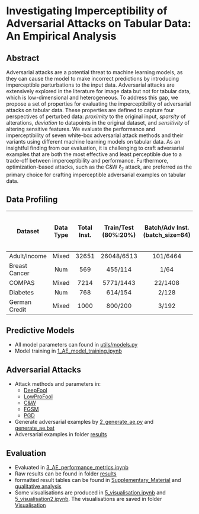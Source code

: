 # Investigating Imperceptibility of Adversarial Attacks on Tabular Data: An Empirical Analysis


## Abstract

Adversarial attacks are a potential threat to machine learning models, as they can cause the model to make incorrect predictions by introducing imperceptible perturbations to the input data. Adversarial attacks are extensively explored in the literature for image data but not for tabular data, which is low-dimensional and heterogeneous. To address this gap, we propose a set of properties for evaluating the imperceptibility of adversarial attacks on tabular data. These properties are defined to capture four perspectives of perturbed data: *proximity* to the original input, *sparsity* of alterations, *deviation* to datapoints in the original dataset, and *sensitivity* of altering sensitive features. We evaluate the performance and imperceptibility of seven white-box adversarial attack methods and their variants using different machine learning models on tabular data. As an insightful finding from our evaluation, it is challenging to craft adversarial examples that are both the most effective and least perceptible due to a trade-off between imperceptibility and performance. Furthermore, optimization-based attacks, such as the C\&W $\ell_2$ attack, are preferred as the primary choice for crafting imperceptible adversarial examples on tabular data.


## Data Profiling

| Dataset       	| Data Type 	| Total Inst. 	| Train/Test<br>(80%:20%) 	| Batch/Adv Inst.<br>(batch_size=64) 	| Total Feat. 	| Categorical Feat. 	| Numerical Feat. 	| Total Categorical Feat.<br>after One Hot Enc. 	|
|---------------	|:---------:	|:-----------:	|:-----------------------:	|:----------------------------------:	|:-----------:	|:-----------------:	|:---------------:	|:---------------------------------------------:	|
| Adult/Income  	|   Mixed   	|    32651    	|        26048/6513       	|              101/6464              	|     12      	|         8         	|        4        	|                       98                      	|
| Breast Cancer 	|    Num    	|     569     	|         455/114         	|                1/64                	|      30     	|         0         	|        30       	|                       0                       	|
| COMPAS        	|   Mixed   	|     7214    	|        5771/1443        	|               22/1408              	|      11     	|         7         	|        4        	|                       19                      	|
| Diabetes      	|    Num    	|     768     	|         614/154         	|                2/128               	|      8      	|         0         	|        8        	|                       0                       	|
| German Credit 	|   Mixed   	|     1000    	|         800/200         	|                3/192               	|      20     	|         15        	|        5        	|                       58                      	|


## Predictive Models

- All model parameters can found in [utils/models.py](./utils/models.py)
- Model training in [1_AE_model_training.ipynb](./1_AE_model_training.ipynb)

## Adversarial Attacks

- Attack methods and parameters in:
    - [DeepFool](./utils/deepfool.py)
    - [LowProFool](./utils/lowprofool.py)
    - [C&W](./utils/carlini.py)
    - [FGSM](./utils/fgsm.py)
    <!-- - [BIM](./utils/bim.py)
    - [MIM](./utils/mim.py) -->
    - [PGD](./utils/pgd.py)
- Generate adversarial examples by [2_generate_ae.py](./2_generate_ae.py) and [generate_ae.bat](./generate_ae.bat)
- Adversarial examples in folder [results](./results/)

## Evaluation

- Evaluated in [3_AE_performance_metrics.ipynb](./3_AE_performance_metrics.ipynb)
- Raw results can be found in folder [results](./results/)
- formatted result tables can be found in [Supplementary_Material](./Supplementary_Material.pdf) and [qualitative analysis](./qualitative_analysis.md)
- Some visualisations are produced in [5_visualisation.ipynb](./5_visualisation.ipynb) and [5_visualisation2.ipynb](./5_visualisation2.ipynb). The visualisations are saved in folder [Visualisation](./Visualisation/)
